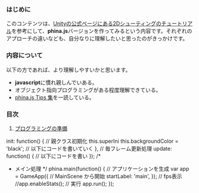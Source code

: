 ### はじめに
このコンテンツは、[Unityの公式ページにある2Dシューティングのチュートリアル](https://unity3d.com/jp/learn/tutorials/projects/2d-shooting-game-jp)を参考にして、**phina.js**バージョンを作ってみるという内容です。それぞれのアプローチの違いなども、自分なりに理解したいと思ったのがきっかけです。

### 内容について
以下の方であれば、より理解しやすいかと思います。

* **javascript**に慣れ親しんでいある。
* オブジェクト指向プログラミングがある程度理解できている。
* [phina.js Tips
集](https://qiita.com/alkn203/items/bca3222f6b409382fe20)を一読している。

### 目次
1. [プログラミングの準備](introduction.html)



  init: function() {
    // 親クラス初期化
    this.superIni
    this.backgroundColor = 'black';
    // 以下にコードを書いていく
  },
  // 毎フレーム更新処理
  update: function() {
    // 以下にコードを書い
});
/*
 * メイン処理
 */
phina.main(function() {
  // アプリケーションを生成
  var app = GameApp({
    // MainScene から開始
    startLabel: 'main',
  });
  // fps表示
  //app.enableStats();
  // 実行
  app.run();
});
```
